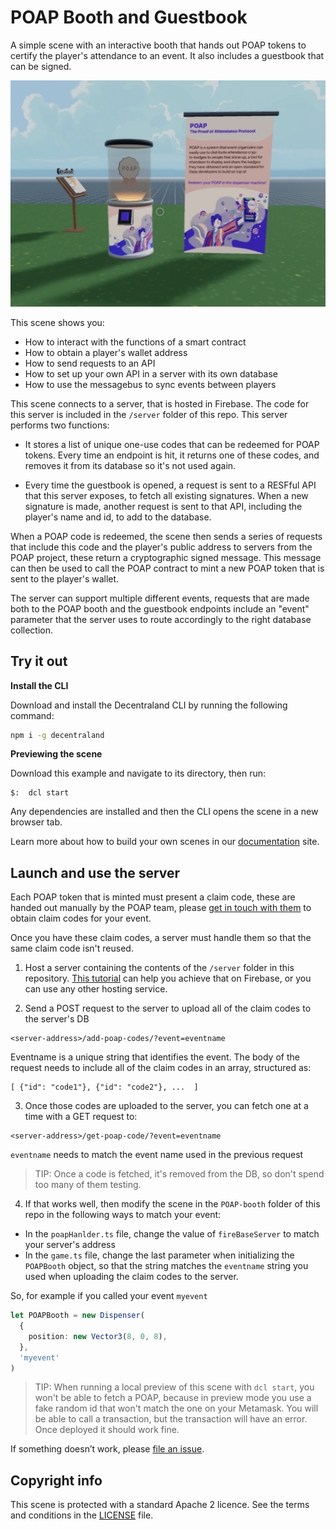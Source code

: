 # POAP Booth and Guestbook

A simple scene with an interactive booth that hands out POAP tokens to certify the player's attendance to an event. It also includes a guestbook that can be signed.

![](screenshot/screenshot.png)

This scene shows you:

- How to interact with the functions of a smart contract
- How to obtain a player's wallet address
- How to send requests to an API
- How to set up your own API in a server with its own database
- How to use the messagebus to sync events between players

This scene connects to a server, that is hosted in Firebase. The code for this server is included in the `/server` folder of this repo. This server performs two functions:

- It stores a list of unique one-use codes that can be redeemed for POAP tokens. Every time an endpoint is hit, it returns one of these codes, and removes it from its database so it's not used again.

- Every time the guestbook is opened, a request is sent to a RESFful API that this server exposes, to fetch all existing signatures. When a new signature is made, another request is sent to that API, including the player's name and id, to add to the database.

When a POAP code is redeemed, the scene then sends a series of requests that include this code and the player's public address to servers from the POAP project, these return a cryptographic signed message. This message can then be used to call the POAP contract to mint a new POAP token that is sent to the player's wallet.

The server can support multiple different events, requests that are made both to the POAP booth and the guestbook endpoints include an "event" parameter that the server uses to route accordingly to the right database collection.

## Try it out

**Install the CLI**

Download and install the Decentraland CLI by running the following command:

```bash
npm i -g decentraland
```

**Previewing the scene**

Download this example and navigate to its directory, then run:

```
$:  dcl start
```

Any dependencies are installed and then the CLI opens the scene in a new browser tab.

Learn more about how to build your own scenes in our [documentation](https://docs.decentraland.org/) site.

## Launch and use the server

Each POAP token that is minted must present a claim code, these are handed out manually by the POAP team, please [get in touch with them](poap.xyz) to obtain claim codes for your event.

Once you have these claim codes, a server must handle them so that the same claim code isn't reused.

1. Host a server containing the contents of the `/server` folder in this repository. [This tutorial](https://decentraland.org/blog/tutorials/servers-part-2/) can help you achieve that on Firebase, or you can use any other hosting service.

2. Send a POST request to the server to upload all of the claim codes to the server's DB

```
<server-address>/add-poap-codes/?event=eventname
```

Eventname is a unique string that identifies the event.
The body of the request needs to include all of the claim codes in an array, structured as:

```
[ {"id": "code1"}, {"id": "code2"}, ...  ]
```

3. Once those codes are uploaded to the server, you can fetch one at a time with a GET request to:

```
<server-address>/get-poap-code/?event=eventname
```

`eventname` needs to match the event name used in the previous request

> TIP: Once a code is fetched, it's removed from the DB, so don't spend too many of them testing.

4. If that works well, then modify the scene in the `POAP-booth` folder of this repo in the following ways to match your event:

- In the `poapHanlder.ts` file, change the value of `fireBaseServer` to match your server's address
- In the `game.ts` file, change the last parameter when initializing the `POAPBooth` object, so that the string matches the `eventname` string you used when uploading the claim codes to the server.

So, for example if you called your event `myevent`

```ts
let POAPBooth = new Dispenser(
  {
    position: new Vector3(8, 0, 8),
  },
  'myevent'
)
```

> TIP: When running a local preview of this scene with `dcl start`, you won't be able to fetch a POAP, because in preview mode you use a fake random id that won't match the one on your Metamask. You will be able to call a transaction, but the transaction will have an error. Once deployed it should work fine.

If something doesn’t work, please [file an issue](https://github.com/decentraland-scenes/Awesome-Repository/issues/new).

## Copyright info

This scene is protected with a standard Apache 2 licence. See the terms and conditions in the [LICENSE](/LICENSE) file.
